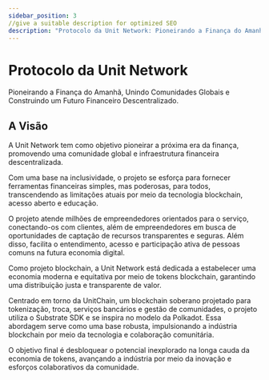 ```yaml
---
sidebar_position: 3
//give a suitable description for optimized SEO
description: "Protocolo da Unit Network: Pioneirando a Finança do Amanhã, Unindo Comunidades Globais e Construindo um Futuro Financeiro Descentralizado."
---
```


# Protocolo da Unit Network

Pioneirando a Finança do Amanhã, Unindo Comunidades Globais e Construindo um Futuro Financeiro Descentralizado.

## A Visão

A Unit Network tem como objetivo pioneirar a próxima era da finança, promovendo uma comunidade global e infraestrutura financeira descentralizada.

Com uma base na inclusividade, o projeto se esforça para fornecer ferramentas financeiras simples, mas poderosas, para todos, transcendendo as limitações atuais por meio da tecnologia blockchain, acesso aberto e educação.

O projeto atende milhões de empreendedores orientados para o serviço, conectando-os com clientes, além de empreendedores em busca de oportunidades de captação de recursos transparentes e seguras. Além disso, facilita o entendimento, acesso e participação ativa de pessoas comuns na futura economia digital.

Como projeto blockchain, a Unit Network está dedicada a estabelecer uma economia moderna e equitativa por meio de tokens blockchain, garantindo uma distribuição justa e transparente de valor.

Centrado em torno da UnitChain, um blockchain soberano projetado para tokenização, troca, serviços bancários e gestão de comunidades, o projeto utiliza o Substrate SDK e se inspira no modelo da Polkadot. Essa abordagem serve como uma base robusta, impulsionando a indústria blockchain por meio da tecnologia e colaboração comunitária.

O objetivo final é desbloquear o potencial inexplorado na longa cauda da economia de tokens, avançando a indústria por meio da inovação e esforços colaborativos da comunidade.
